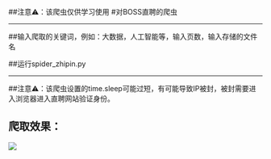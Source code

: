 ##注意⚠️：该爬虫仅供学习使用
#对BOSS直聘的爬虫
***************
##输入爬取的关键词，例如：大数据，人工智能等，输入页数，输入存储的文件名

##运行spider_zhipin.py
***************

##注意⚠️：该爬虫设置的time.sleep可能过短，有可能导致IP被封，被封需要进入浏览器进入直聘网站验证身份。

## 爬取效果：

![](http://ww4.sinaimg.cn/large/006tNc79ly1g5eppq5coyj31lj0u01kx.jpg)

